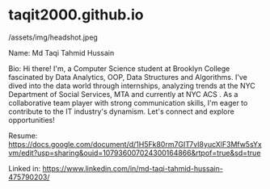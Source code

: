 # taqit2000.github.io


 /assets/img/headshot.jpeg



Name: Md Taqi Tahmid Hussain


Bio: Hi there!
I'm, a Computer Science student at Brooklyn College fascinated by Data Analytics, OOP, Data Structures and Algorithms. I've dived into the data world through internships, analyzing trends at the NYC Department of Social Services, MTA and currently at NYC ACS . As a collaborative team player with strong communication skills, I'm eager to contribute to the IT industry's dynamism. Let's connect and explore opportunities!

Resume: https://docs.google.com/document/d/1H5Fk80rm7GIT7vI8yucXlF3Mfw5sYxvm/edit?usp=sharing&ouid=107936007024300164866&rtpof=true&sd=true

Linked in: https://www.linkedin.com/in/md-taqi-tahmid-hussain-475790203/
